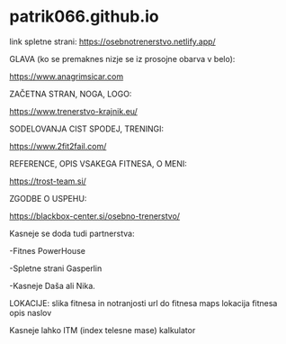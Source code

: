 # patrik066.github.io

link spletne strani: https://osebnotrenerstvo.netlify.app/


GLAVA (ko se premaknes nizje se iz prosojne obarva v belo):

https://www.anagrimsicar.com


ZAČETNA STRAN, NOGA, LOGO:

https://www.trenerstvo-krajnik.eu/


SODELOVANJA CIST SPODEJ, TRENINGI:

https://www.2fit2fail.com/


REFERENCE, OPIS VSAKEGA FITNESA, O MENI:

https://trost-team.si/


ZGODBE O USPEHU:

https://blackbox-center.si/osebno-trenerstvo/



Kasneje se doda tudi partnerstva: 

-Fitnes PowerHouse

-Spletne strani Gasperlin

-Kasneje Daša ali Nika.


LOKACIJE:
slika fitnesa in notranjosti
url do fitnesa
maps lokacija fitnesa
opis
naslov


Kasneje lahko ITM (index telesne mase) kalkulator
